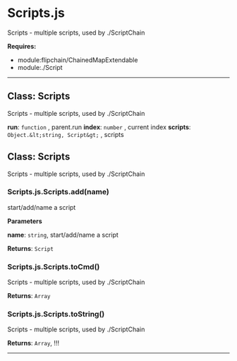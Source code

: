 # Scripts.js

Scripts - multiple scripts, used by ./ScriptChain

**Requires:**

+ module:flipchain/ChainedMapExtendable
+ module:./Script


* * *

## Class: Scripts
Scripts - multiple scripts, used by ./ScriptChain

**run**: `function` , parent.run
**index**: `number` , current index
**scripts**: `Object.&lt;string, Script&gt;` , scripts

## Class: Scripts
Scripts - multiple scripts, used by ./ScriptChain

### Scripts.js.Scripts.add(name) 

start/add/name a script

**Parameters**

**name**: `string`, start/add/name a script

**Returns**: `Script`

### Scripts.js.Scripts.toCmd() 

Scripts - multiple scripts, used by ./ScriptChain

**Returns**: `Array`

### Scripts.js.Scripts.toString() 

Scripts - multiple scripts, used by ./ScriptChain

**Returns**: `Array`, !!!



* * *










